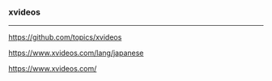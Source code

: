 ### xvideos
---
https://github.com/topics/xvideos

https://www.xvideos.com/lang/japanese

https://www.xvideos.com/



```
```

```
```

```
```


